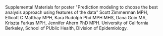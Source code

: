 Supplemental Materials for poster "Prediction modeling to choose the best analysis approach using features of the data" Scott Zimmerman MPH, Ellicott C Matthay MPH, Kara Rudolph Phd MPH MHS, Dana Goin MA, Kriszta Farkas MPH, Jennifer Ahern PhD MPH. University of California Berkeley, School of PUblic Health, Division of Epidemiology.
